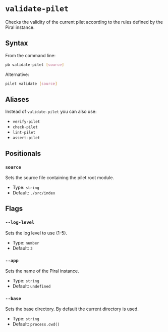 # `validate-pilet`

Checks the validity of the current pilet according to the rules defined by the Piral instance.

## Syntax

From the command line:

```sh
pb validate-pilet [source]
```

Alternative:

```sh
pilet validate [source]
```

## Aliases

Instead of `validate-pilet` you can also use:

- `verify-pilet`
- `check-pilet`
- `lint-pilet`
- `assert-pilet`

## Positionals

### `source`

Sets the source file containing the pilet root module.

- Type: `string`
- Default: `./src/index`

## Flags

### `--log-level`

Sets the log level to use (1-5).

- Type: `number`
- Default: `3`

### `--app`

Sets the name of the Piral instance.

- Type: `string`
- Default: `undefined`

### `--base`

Sets the base directory. By default the current directory is used.

- Type: `string`
- Default: `process.cwd()`
